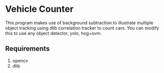 # Vehicle Counter

This program makes use of background subtraction to illustrate multiple object tracking using dlib correlation tracker to count cars. You can modify this to use any object detector, yolo, hog+svm.
## Requirements
1. opencv
2. dlib



